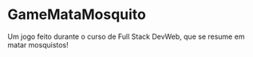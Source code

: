 # GameMataMosquito
 Um jogo feito durante o curso de Full Stack DevWeb, que se resume em matar mosquistos!
